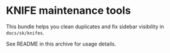 # KNIFE maintenance tools

This bundle helps you clean duplicates and fix sidebar visibility in `docs/sk/knifes`.

See README in this archive for usage details.
